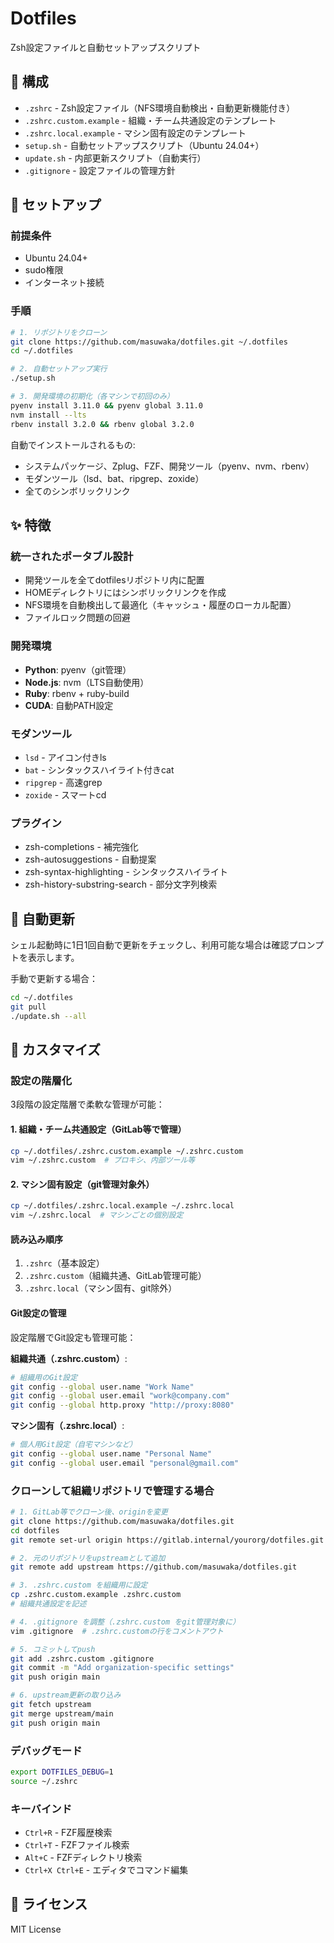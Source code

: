 # Dotfiles

Zsh設定ファイルと自動セットアップスクリプト

## 📁 構成

- `.zshrc` - Zsh設定ファイル（NFS環境自動検出・自動更新機能付き）
- `.zshrc.custom.example` - 組織・チーム共通設定のテンプレート
- `.zshrc.local.example` - マシン固有設定のテンプレート
- `setup.sh` - 自動セットアップスクリプト（Ubuntu 24.04+）
- `update.sh` - 内部更新スクリプト（自動実行）
- `.gitignore` - 設定ファイルの管理方針

## 🚀 セットアップ

### 前提条件
- Ubuntu 24.04+
- sudo権限
- インターネット接続

### 手順

```bash
# 1. リポジトリをクローン
git clone https://github.com/masuwaka/dotfiles.git ~/.dotfiles
cd ~/.dotfiles

# 2. 自動セットアップ実行
./setup.sh

# 3. 開発環境の初期化（各マシンで初回のみ）
pyenv install 3.11.0 && pyenv global 3.11.0
nvm install --lts
rbenv install 3.2.0 && rbenv global 3.2.0
```

自動でインストールされるもの:
- システムパッケージ、Zplug、FZF、開発ツール（pyenv、nvm、rbenv）
- モダンツール（lsd、bat、ripgrep、zoxide）
- 全てのシンボリックリンク

## ✨ 特徴

### 統一されたポータブル設計
- 開発ツールを全てdotfilesリポジトリ内に配置
- HOMEディレクトリにはシンボリックリンクを作成
- NFS環境を自動検出して最適化（キャッシュ・履歴のローカル配置）
- ファイルロック問題の回避

### 開発環境
- **Python**: pyenv（git管理）
- **Node.js**: nvm（LTS自動使用）
- **Ruby**: rbenv + ruby-build
- **CUDA**: 自動PATH設定

### モダンツール
- `lsd` - アイコン付きls
- `bat` - シンタックスハイライト付きcat
- `ripgrep` - 高速grep
- `zoxide` - スマートcd

### プラグイン
- zsh-completions - 補完強化
- zsh-autosuggestions - 自動提案
- zsh-syntax-highlighting - シンタックスハイライト
- zsh-history-substring-search - 部分文字列検索

## 🔄 自動更新

シェル起動時に1日1回自動で更新をチェックし、利用可能な場合は確認プロンプトを表示します。

手動で更新する場合：
```bash
cd ~/.dotfiles
git pull
./update.sh --all
```

## 🔧 カスタマイズ

### 設定の階層化

3段階の設定階層で柔軟な管理が可能：

#### 1. 組織・チーム共通設定（GitLab等で管理）
```bash
cp ~/.dotfiles/.zshrc.custom.example ~/.zshrc.custom
vim ~/.zshrc.custom  # プロキシ、内部ツール等
```

#### 2. マシン固有設定（git管理対象外）
```bash
cp ~/.dotfiles/.zshrc.local.example ~/.zshrc.local
vim ~/.zshrc.local  # マシンごとの個別設定
```

#### 読み込み順序
1. `.zshrc`（基本設定）
2. `.zshrc.custom`（組織共通、GitLab管理可能）
3. `.zshrc.local`（マシン固有、git除外）

#### Git設定の管理
設定階層でGit設定も管理可能：

**組織共通（.zshrc.custom）**:
```bash
# 組織用のGit設定
git config --global user.name "Work Name"
git config --global user.email "work@company.com"
git config --global http.proxy "http://proxy:8080"
```

**マシン固有（.zshrc.local）**:
```bash
# 個人用Git設定（自宅マシンなど）
git config --global user.name "Personal Name"  
git config --global user.email "personal@gmail.com"
```

### クローンして組織リポジトリで管理する場合

```bash
# 1. GitLab等でクローン後、originを変更
git clone https://github.com/masuwaka/dotfiles.git
cd dotfiles
git remote set-url origin https://gitlab.internal/yourorg/dotfiles.git

# 2. 元のリポジトリをupstreamとして追加
git remote add upstream https://github.com/masuwaka/dotfiles.git

# 3. .zshrc.custom を組織用に設定
cp .zshrc.custom.example .zshrc.custom
# 組織共通設定を記述

# 4. .gitignore を調整（.zshrc.custom をgit管理対象に）
vim .gitignore  # .zshrc.customの行をコメントアウト

# 5. コミットしてpush
git add .zshrc.custom .gitignore
git commit -m "Add organization-specific settings"
git push origin main

# 6. upstream更新の取り込み
git fetch upstream
git merge upstream/main
git push origin main
```

### デバッグモード
```bash
export DOTFILES_DEBUG=1
source ~/.zshrc
```

### キーバインド
- `Ctrl+R` - FZF履歴検索
- `Ctrl+T` - FZFファイル検索
- `Alt+C` - FZFディレクトリ検索
- `Ctrl+X Ctrl+E` - エディタでコマンド編集

## 📝 ライセンス

MIT License